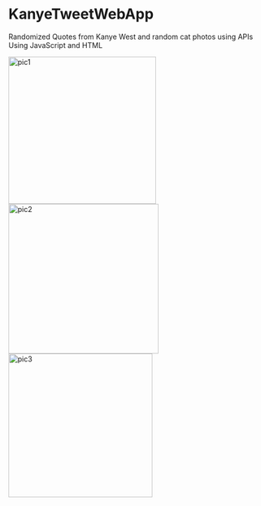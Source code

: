 # KanyeTweetWebApp
Randomized Quotes from Kanye West and random cat photos using APIs
Using JavaScript and HTML

<img width="290" alt="pic1" src="https://user-images.githubusercontent.com/54678225/153726472-0f230064-331a-4c4a-bee5-8e39c7173b3b.png">

<img width="295" alt="pic2" src="https://user-images.githubusercontent.com/54678225/153726474-4508a547-5383-41e9-9212-45c827fec1a9.png">

<img width="283" alt="pic3" src="https://user-images.githubusercontent.com/54678225/153726476-7d8f4c2d-8a88-4817-9849-2979993738db.png">
